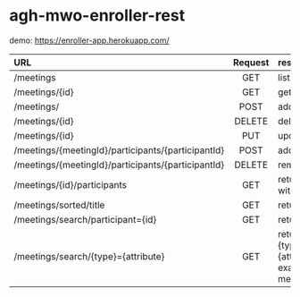 # agh-mwo-enroller-rest

demo: https://enroller-app.herokuapp.com/

| URL | Request |result |
| :-------------|:-------------:|:-------------|
| /meetings     | GET | list of all meetings |
| /meetings/{id}| GET | get meeting with given id| 
| /meetings/ | POST | add meeting|
| /meetings/{id}|DELETE|delete meeting with given id|
| /meetings/{id} | PUT | update meeting with given id|
|/meetings/{meetingId}/participants/{participantId}|POST| add participant to a meeting|
|/meetings/{meetingId}/participants/{participantId}|DELETE| remove participant from meeting |
|/meetings/{id}/participants | GET| returns participants for meeting with given id|
|/meetings/sorted/title |GET| return sorted meetings by titles|
|/meetings/search/participant={id}|GET| return participant's meetings |
|/meetings/search/{type}={attribute}|GET| return meetings with matching {type}(title or description}, {attribute}(substring to find by (for example: meetings/search/description=new)|
